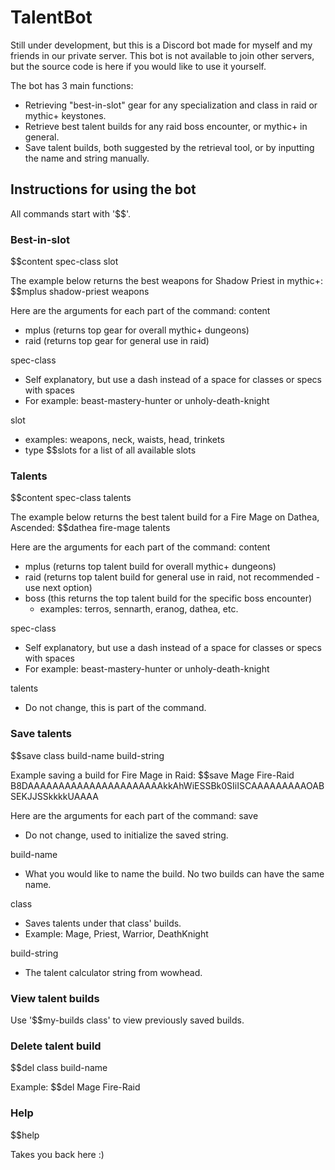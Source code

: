# TalentBot

Still under development, but this is a Discord bot made for myself and my friends in our private server. This bot is not available to join other servers, but the source code is here if you would like to use it yourself.

The bot has 3 main functions:
- Retrieving "best-in-slot" gear for any specialization and class in raid or mythic+ keystones.
- Retrieve best talent builds for any raid boss encounter, or mythic+ in general.
- Save talent builds, both suggested by the retrieval tool, or by inputting the name and string manually.

## Instructions for using the bot
All commands start with '$$'.

### Best-in-slot

$$content spec-class slot

The example below returns the best weapons for Shadow Priest in mythic+:
$$mplus shadow-priest weapons

Here are the arguments for each part of the command:
content
- mplus (returns top gear for overall mythic+ dungeons)
- raid (returns top gear for general use in raid)

spec-class
- Self explanatory, but use a dash instead of a space for classes or specs with spaces
- For example: beast-mastery-hunter or unholy-death-knight

slot
- examples: weapons, neck, waists, head, trinkets
- type $$slots for a list of all available slots


### Talents

$$content spec-class talents

The example below returns the best talent build for a Fire Mage on Dathea, Ascended:
$$dathea fire-mage talents

Here are the arguments for each part of the command:
content
- mplus (returns top talent build for overall mythic+ dungeons)
- raid (returns top talent build for general use in raid, not recommended - use next option)
- boss (this returns the top talent build for the specific boss encounter)
  - examples: terros, sennarth, eranog, dathea, etc.
  
spec-class
- Self explanatory, but use a dash instead of a space for classes or specs with spaces
- For example: beast-mastery-hunter or unholy-death-knight

talents
- Do not change, this is part of the command.

### Save talents

$$save class build-name build-string

Example saving a build for Fire Mage in Raid:
$$save Mage Fire-Raid B8DAAAAAAAAAAAAAAAAAAAAAAkkAhWiESSBk0SIiISCAAAAAAAAAOABSEKJJSSkkkkUAAAA

Here are the arguments for each part of the command:
save
- Do not change, used to initialize the saved string.

build-name
- What you would like to name the build. No two builds can have the same name.

class
- Saves talents under that class' builds.
- Example: Mage, Priest, Warrior, DeathKnight

build-string
- The talent calculator string from wowhead.

### View talent builds

Use '$$my-builds class' to view previously saved builds.

### Delete talent build

$$del class build-name

Example:
$$del Mage Fire-Raid

### Help

$$help

Takes you back here :)
